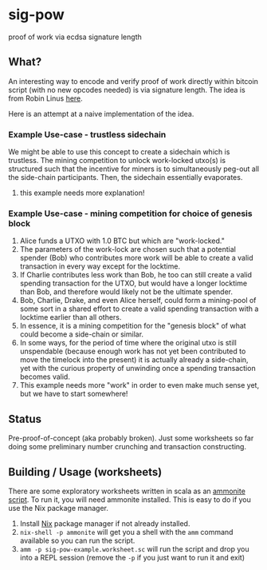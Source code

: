 # sig-pow
proof of work via ecdsa signature length

## What?
An interesting way to encode and verify proof of work directly within bitcoin script 
(with no new opcodes needed) is via signature length. The idea is from Robin Linus 
[here](https://gist.github.com/RobinLinus/95de641ed1e3d9fde83bdcf5ac289ce9).

Here is an attempt at a naive implementation of the idea.

### Example Use-case - trustless sidechain
We might be able to use this concept to create a sidechain which is trustless. 
The mining competition to unlock work-locked utxo(s) is structured such that the 
incentive for miners is to simultaneously peg-out all the side-chain participants.
Then, the sidechain essentially evaporates.
1. this example needs more explanation!

### Example Use-case - mining competition for choice of genesis block
1. Alice funds a UTXO with 1.0 BTC but which are "work-locked."
2. The parameters of the work-lock are chosen such that a potential spender
   (Bob) who contributes more work will be able to create a valid transaction
   in every way except for the locktime.
3. If Charlie contributes less work than Bob, he too can still create a valid
   spending transaction for the UTXO, but would have a longer locktime than Bob,
   and therefore would likely not be the ultimate spender.
4. Bob, Charlie, Drake, and even Alice herself, could form a mining-pool of some
   sort in a shared effort to create a valid spending transaction with a locktime
   earlier than all others.
5. In essence, it is a mining competition for the "genesis block" of what could 
   become a side-chain or similar.
6. In some ways, for the period of time where the original utxo is still unspendable
   (because enough work has not yet been contributed to move the timelock into the
   present) it is actually already a side-chain, yet with the curious property of 
   unwinding once a spending transaction becomes valid.
6. This example needs more "work" in order to even make much sense yet, but we
   have to start somewhere!


## Status
Pre-proof-of-concept (aka probably broken). Just some worksheets so far doing 
some preliminary number crunching and transaction constructing.

## Building / Usage (worksheets)
There are some exploratory worksheets written in scala as an [
ammonite script](https://ammonite.io). To run it, you will need ammonite installed. 
This is easy to do if you use the Nix package manager.
1. Install [Nix](https://nixos.org) package manager if not already installed.
2. `nix-shell -p ammonite` will get you a shell with the `amm` command available so you can run the script.
3. `amm -p sig-pow-example.worksheet.sc` will run the script and drop you into a REPL session (remove the `-p` if you just want to run it and exit)